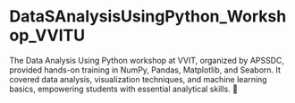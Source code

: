 # DataSAnalysisUsingPython_Workshop_VVITU
The Data Analysis Using Python workshop at VVIT, organized by APSSDC, provided hands-on training in NumPy, Pandas, Matplotlib, and Seaborn. It covered data analysis, visualization techniques, and machine learning basics, empowering students with essential analytical skills. 🚀

